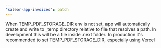 ```yaml
---
"saleor-app-invoices": patch
---
```


When TEMP_PDF_STORAGE_DIR env is not set, app will automatically create and write to _temp directory relative to file that resolves a path.
In development this will be a file inside .next folder. In production it's recommended to set TEMP_PDF_STORAGE_DIR, especially using Vercel
